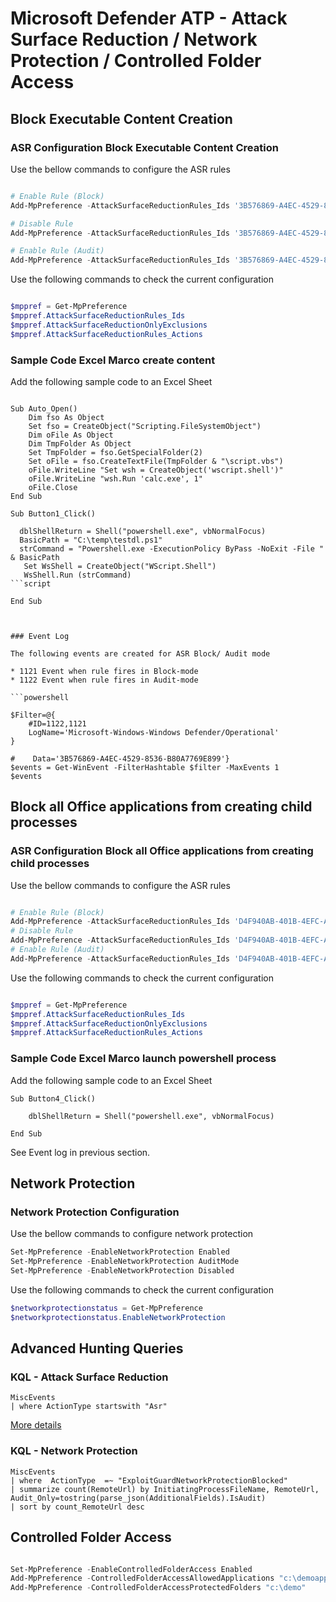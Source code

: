 # Microsoft Defender ATP - Attack Surface Reduction / Network Protection / Controlled Folder Access

## Block Executable Content Creation

### ASR Configuration Block Executable Content Creation

Use the bellow commands to configure the ASR rules

```powershell

# Enable Rule (Block)
Add-MpPreference -AttackSurfaceReductionRules_Ids '3B576869-A4EC-4529-8536-B80A7769E899' -AttackSurfaceReductionRules_Actions enable

# Disable Rule
Add-MpPreference -AttackSurfaceReductionRules_Ids '3B576869-A4EC-4529-8536-B80A7769E899' -AttackSurfaceReductionRules_Actions disable

# Enable Rule (Audit)
Add-MpPreference -AttackSurfaceReductionRules_Ids '3B576869-A4EC-4529-8536-B80A7769E899' -AttackSurfaceReductionRules_Actions AuditMode
```

Use the following commands to check the current configuration

```powershell

$mppref = Get-MpPreference
$mppref.AttackSurfaceReductionRules_Ids
$mppref.AttackSurfaceReductionOnlyExclusions
$mppref.AttackSurfaceReductionRules_Actions
```

### Sample Code Excel Marco create content

Add the following sample code to an Excel Sheet

```script

Sub Auto_Open()
    Dim fso As Object
    Set fso = CreateObject("Scripting.FileSystemObject")
    Dim oFile As Object
    Dim TmpFolder As Object
    Set TmpFolder = fso.GetSpecialFolder(2)
    Set oFile = fso.CreateTextFile(TmpFolder & "\script.vbs")
    oFile.WriteLine "Set wsh = CreateObject('wscript.shell')"
    oFile.WriteLine "wsh.Run 'calc.exe', 1"
    oFile.Close
End Sub

```


```script
Sub Button1_Click()
  
  dblShellReturn = Shell("powershell.exe", vbNormalFocus)
  BasicPath = "C:\temp\testdl.ps1"
  strCommand = "Powershell.exe -ExecutionPolicy ByPass -NoExit -File " & BasicPath
   Set WsShell = CreateObject("WScript.Shell")
   WsShell.Run (strCommand)
```script

End Sub



### Event Log

The following events are created for ASR Block/ Audit mode

* 1121 Event when rule fires in Block-mode
* 1122 Event when rule fires in Audit-mode

```powershell

$Filter=@{
    #ID=1122,1121
    LogName='Microsoft-Windows-Windows Defender/Operational'
}

#    Data='3B576869-A4EC-4529-8536-B80A7769E899'}
$events = Get-WinEvent -FilterHashtable $filter -MaxEvents 1
$events
```

## Block all Office applications from creating child processes

### ASR Configuration Block all Office applications from creating child processes

Use the bellow commands to configure the ASR rules

```powershell

# Enable Rule (Block)
Add-MpPreference -AttackSurfaceReductionRules_Ids 'D4F940AB-401B-4EFC-AADC-AD5F3C50688A' -AttackSurfaceReductionRules_Actions enable
# Disable Rule
Add-MpPreference -AttackSurfaceReductionRules_Ids 'D4F940AB-401B-4EFC-AADC-AD5F3C50688A' -AttackSurfaceReductionRules_Actions disable
# Enable Rule (Audit)
Add-MpPreference -AttackSurfaceReductionRules_Ids 'D4F940AB-401B-4EFC-AADC-AD5F3C50688A' -AttackSurfaceReductionRules_Actions AuditMode
```

Use the following commands to check the current configuration

```powershell

$mppref = Get-MpPreference
$mppref.AttackSurfaceReductionRules_Ids
$mppref.AttackSurfaceReductionOnlyExclusions
$mppref.AttackSurfaceReductionRules_Actions
```

### Sample Code Excel Marco launch powershell process

Add the following sample code to an Excel Sheet

```script
Sub Button4_Click()

    dblShellReturn = Shell("powershell.exe", vbNormalFocus)

End Sub
```

See Event log in previous section.

## Network Protection

### Network Protection Configuration

Use the bellow commands to configure network protection

```powershell
Set-MpPreference -EnableNetworkProtection Enabled
Set-MpPreference -EnableNetworkProtection AuditMode
Set-MpPreference -EnableNetworkProtection Disabled
```

Use the following commands to check the current configuration

```powershell
$networkprotectionstatus = Get-MpPreference
$networkprotectionstatus.EnableNetworkProtection
```

## Advanced Hunting Queries

### KQL - Attack Surface Reduction

```kql
MiscEvents  
| where ActionType startswith "Asr"
```

[More details](https://github.com/microsoft/WindowsDefenderATP-Hunting-Queries/blob/master/Protection%20events/ExploitGuardAsrDescriptions.txt)

### KQL - Network Protection

```kql
MiscEvents
| where  ActionType  =~ "ExploitGuardNetworkProtectionBlocked"
| summarize count(RemoteUrl) by InitiatingProcessFileName, RemoteUrl, Audit_Only=tostring(parse_json(AdditionalFields).IsAudit)
| sort by count_RemoteUrl desc
```

## Controlled Folder Access

```powershell

Set-MpPreference -EnableControlledFolderAccess Enabled
Add-MpPreference -ControlledFolderAccessAllowedApplications "c:\demoapps\test.exe"
Add-MpPreference -ControlledFolderAccessProtectedFolders "c:\demo"
```
